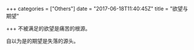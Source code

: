 +++
categories = ["Others"]
date = "2017-06-18T11:40:45Z"
title = "欲望与期望"

+++
不被满足的欲望是痛苦的根源。

自以为是的期望是失落的源头。
